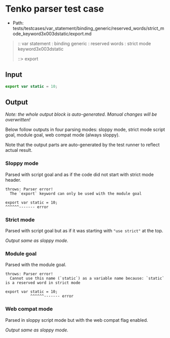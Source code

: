 # Tenko parser test case

- Path: tests/testcases/var_statement/binding_generic/reserved_words/strict_mode_keyword3x003dstatic/export.md

> :: var statement : binding generic : reserved words : strict mode keyword3x003dstatic
>
> ::> export

## Input


`````js
export var static = 10;
`````

## Output

_Note: the whole output block is auto-generated. Manual changes will be overwritten!_

Below follow outputs in four parsing modes: sloppy mode, strict mode script goal, module goal, web compat mode (always sloppy).

Note that the output parts are auto-generated by the test runner to reflect actual result.

### Sloppy mode

Parsed with script goal and as if the code did not start with strict mode header.

`````
throws: Parser error!
  The `export` keyword can only be used with the module goal

export var static = 10;
^^^^^^------- error
`````

### Strict mode

Parsed with script goal but as if it was starting with `"use strict"` at the top.

_Output same as sloppy mode._

### Module goal

Parsed with the module goal.

`````
throws: Parser error!
  Cannot use this name (`static`) as a variable name because: `static` is a reserved word in strict mode

export var static = 10;
           ^^^^^^------- error
`````


### Web compat mode

Parsed in sloppy script mode but with the web compat flag enabled.

_Output same as sloppy mode._
